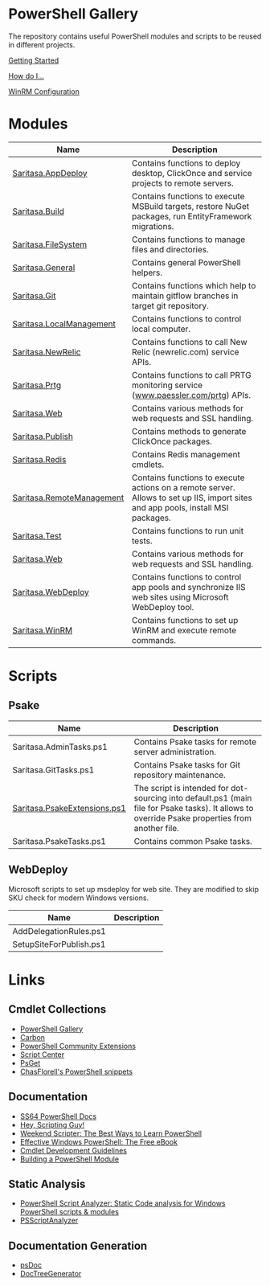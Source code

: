# PowerShell Gallery

The repository contains useful PowerShell modules and scripts to be reused in different projects.

[Getting Started](docs/GettingStarted.md)

[How do I...](docs/HowDoI.md)

[WinRM Configuration](docs/WinRMConfiguration.md)

# Modules

| Name                      | Description                                                                                                                       |
| ------------------------- | --------------------------------------------------------------------------------------------------------------------------------- |
| [Saritasa.AppDeploy](docs/Saritasa.AppDeploy.md)                       | Contains functions to deploy desktop, ClickOnce and service projects to remote servers. |
| [Saritasa.Build](docs/Saritasa.Build.md)                               | Contains functions to execute MSBuild targets, restore NuGet packages, run EntityFramework migrations. |
| [Saritasa.FileSystem](docs/Saritasa.FileSystem.md)                     | Contains functions to manage files and directories. |
| [Saritasa.General](docs/Saritasa.General.md)                           | Contains general PowerShell helpers. |
| [Saritasa.Git](docs/Saritasa.Git.md)                                   | Contains functions which help to maintain gitflow branches in target git repository. |
| [Saritasa.LocalManagement](docs/Saritasa.LocalManagement.md)           | Contains functions to control local computer. |
| [Saritasa.NewRelic](docs/Saritasa.NewRelic.md)                         | Contains functions to call New Relic (newrelic.com) service APIs. |
| [Saritasa.Prtg](docs/Saritasa.Prtg.md)                                 | Contains functions to call PRTG monitoring service (www.paessler.com/prtg) APIs. |
| [Saritasa.Web](docs/Saritasa.Web.md)                                   | Contains various methods for web requests and SSL handling. |
| [Saritasa.Publish](docs/Saritasa.Publish.md)                           | Contains methods to generate ClickOnce packages. |
| [Saritasa.Redis](docs/Saritasa.Redis.md)                               | Contains Redis management cmdlets. |
| [Saritasa.RemoteManagement](docs/Saritasa.RemoteManagement.md)         | Contains functions to execute actions on a remote server. Allows to set up IIS, import sites and app pools, install MSI packages. |
| [Saritasa.Test](docs/Saritasa.Test.md)                                 | Contains functions to run unit tests. |
| [Saritasa.Web](docs/Saritasa.Web.md)                                   | Contains various methods for web requests and SSL handling. |
| [Saritasa.WebDeploy](docs/Saritasa.WebDeploy.md)                       | Contains functions to control app pools and synchronize IIS web sites using Microsoft WebDeploy tool. |
| [Saritasa.WinRM](docs/Saritasa.WinRM.md)                               | Contains functions to set up WinRM and execute remote commands. |

# Scripts

## Psake

| Name                                                             | Description                                                                                                                                     |
| ---------------------------------------------------------------- | ----------------------------------------------------------------------------------------------------------------------------------------------- |
| Saritasa.AdminTasks.ps1                                          | Contains Psake tasks for remote server administration. |
| Saritasa.GitTasks.ps1                                            | Contains Psake tasks for Git repository maintenance. |
| [Saritasa.PsakeExtensions.ps1](docs/Saritasa.PsakeExtensions.md) | The script is intended for dot-sourcing into default.ps1 (main file for Psake tasks). It allows to override Psake properties from another file. |
| Saritasa.PsakeTasks.ps1                                          | Contains common Psake tasks. |

## WebDeploy

Microsoft scripts to set up msdeploy for web site. They are modified to skip SKU check for modern Windows versions.

| Name                      | Description     |
| ------------------------- | --------------- |
| AddDelegationRules.ps1    |                 |
| SetupSiteForPublish.ps1   |                 |

# Links

## Cmdlet Collections 

* [PowerShell Gallery](https://www.powershellgallery.com/items)
* [Carbon](http://get-carbon.org/)
* [PowerShell Community Extensions](http://pscx.codeplex.com/)
* [Script Center](https://gallery.technet.microsoft.com/scriptcenter/)
* [PsGet](http://psget.net/)
* [ChasFlorell's PowerShell snippets](https://github.com/ChaseFlorell/Powershell-Snippets/blob/master/dot-source-external-scripts.ps1)

## Documentation

* [SS64 PowerShell Docs](http://ss64.com/ps/)
* [Hey, Scripting Guy!](https://blogs.technet.microsoft.com/heyscriptingguy/)
* [Weekend Scripter: The Best Ways to Learn PowerShell](https://blogs.technet.microsoft.com/heyscriptingguy/2015/01/04/weekend-scripter-the-best-ways-to-learn-powershell/)
* [Effective Windows PowerShell: The Free eBook](https://rkeithhill.wordpress.com/2009/03/08/effective-windows-powershell-the-free-ebook/)
* [Cmdlet Development Guidelines](https://msdn.microsoft.com/en-us/library/ms714657(v=vs.85).aspx)
* [Building a PowerShell Module](http://ramblingcookiemonster.github.io/Building-A-PowerShell-Module/)

## Static Analysis

* [PowerShell Script Analyzer: Static Code analysis for Windows PowerShell scripts & modules](https://blogs.msdn.microsoft.com/powershell/2015/02/24/powershell-script-analyzer-static-code-analysis-for-windows-powershell-scripts-modules/)
* [PSScriptAnalyzer](https://www.powershellgallery.com/packages/PSScriptAnalyzer)

## Documentation Generation

* [psDoc](https://github.com/ChaseFlorell/psDoc)
* [DocTreeGenerator](https://github.com/msorens/DocTreeGenerator)
